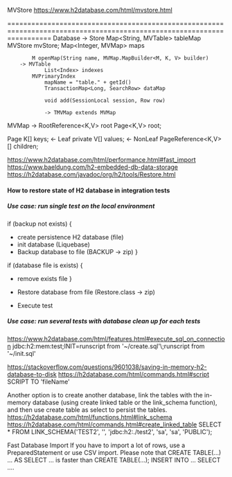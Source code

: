 MVStore  https://www.h2database.com/html/mvstore.html

=======================================================================================================================
Database
    -> Store
            Map<String, MVTable> tableMap
            MVStore mvStore;
                Map<Integer, MVMap<?, ?>> maps

            M openMap(String name, MVMap.MapBuilder<M, K, V> builder)
        -> MVTable
                List<Index> indexes
            MVPrimaryIndex
                mapName = "table." + getId()
                TransactionMap<Long, SearchRow> dataMap

                void add(SessionLocal session, Row row)

                -> TMVMap extends MVMap

MVMap
    -> RootReference<K,V> root
            Page<K,V> root;

Page
        K[] keys;
    <- Leaf
        private V[] values;
    <- NonLeaf
         PageReference<K,V>[] children;


https://www.h2database.com/html/performance.html#fast_import
https://www.baeldung.com/h2-embedded-db-data-storage
https://h2database.com/javadoc/org/h2/tools/Restore.html

#### How to restore state of H2 database in integration tests

##### Use case: run single test on the local environment

if (backup not exists) { 
* create persistence H2 database (file)
* init database (Liquebase)
* Backup database to file (BACKUP -> zip)
}

if (database file is exists) {
* remove exists file
}

* Restore database from file (Restore.class -> zip)
* Execute test

##### Use case: run several tests with database clean up for each tests

https://www.h2database.com/html/features.html#execute_sql_on_connection
jdbc:h2:mem:test;INIT=runscript from '~/create.sql'\\;runscript from '~/init.sql'

https://stackoverflow.com/questions/9601038/saving-in-memory-h2-database-to-disk
https://h2database.com/html/commands.html#script
SCRIPT TO 'fileName'

Another option is to create another database, 
link the tables with the in-memory database (using create linked table or the link_schema function), 
and then use create table as select to persist the tables.
https://h2database.com/html/functions.html#link_schema
https://h2database.com/html/commands.html#create_linked_table
SELECT * FROM LINK_SCHEMA('TEST2', '', 'jdbc:h2:./test2', 'sa', 'sa', 'PUBLIC');

Fast Database Import
If you have to import a lot of rows, use a PreparedStatement or use CSV import. 
Please note that CREATE TABLE(...) ... AS SELECT ... is faster than CREATE TABLE(...); INSERT INTO ... SELECT ....